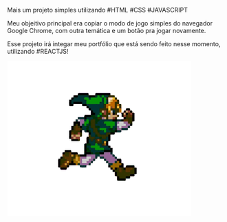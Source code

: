 Mais um projeto simples utilizando #HTML #CSS #JAVASCRIPT


Meu objeitivo principal era copiar o modo de jogo simples do navegador Google Chrome, com outra temática e um botão pra jogar novamente.



Esse projeto irá integar meu portfólio que está sendo feito nesse momento, utilizando #REACTJS!


<div>
    <img src="./assets\img\aerin-run.gif">
</div>
